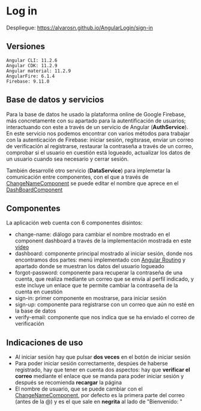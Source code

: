 # Log in
Despliegue: https://alvarosn.github.io/AngularLogin/sign-in

## Versiones
```
Angular CLI: 11.2.6
Angular CDK: 11.2.9
Angular material: 11.2.9
AngularFire: 6.1.4
Firebase: 9.11.0
```


## Base de datos y servicios
Para la base de datos he usado la plataforma online de Google Firebase, más concretamente con su apartado para la autentificación de usuarios; interactuando con este a través de un servicio de Angular (**AuthService**). En este servicio nos podemos encontrar con varios métodos para trabajar con la autenticación de Firebase: iniciar sesión, regitsrase, enviar un correo de verificación al registrarse, restaurar la contraseña a través de un correo, comprobar si el usuario en cuestión está logueado, actualizar los datos de un usuario cuando sea necesario y cerrar sesión.

También desarrollé otro servicio (**DataService**) para implemetar la comunicación entre componentes, con el que a través de [ChangeNameComponent](https://github.com/AlvaroSN/AngularLogin/tree/main/src/app/components/change-name) se puede editar el nombre que aprece en el [DashBoardComponent](https://github.com/AlvaroSN/AngularLogin/tree/main/src/app/components/dashboard)


## Componentes
La aplicación web cuenta con 6 componentes disintos:
* change-name: diálogo para cambiar el nombre mostrado en el component dashboard a través de la implementación mostrada en este [vídeo](https://www.youtube.com/watch?v=w5cCsoOs8SI&t=1s)   
* dashboard: componente principal mostrado al iniciar sesión, donde nos encontramos dos partes: menú implementado con [Angular Routing](https://github.com/AlvaroSN/AngularLogin/tree/main/src/app/shared/routing) y apartado donde se muestran los datos del usuario logueado
* forgot-password: componente para recuperar la contraseña de una cuenta, que realiza mediante un correo que se envía al perfil indicado, y este incluye un enlace que te permite cambiar la contraseña de la cuenta en cuestión 
* sign-in: primer componente en mostrarse, para iniciar sesión
* sign-up: componente para registrarse con un correo que aún no esté en la base de datos
* verify-email: componente que nos indica que se ha enviado el correo de verificación 

## Indicaciones de uso
* Al iniciar sesión hay que pulsar **dos veces** en el botón de iniciar sesión
* Para poder iniciar sesión correctamente, despúes de haberse registrado, hay que tener en cuenta dos aspectos: hay que **verificar el correo** mediante el enlace que se manda para poder iniciar sesión y después se recomienda **recargar** la página 
* El nombre de usuario, que se puede cambiar con el [ChangeNameComponent](https://github.com/AlvaroSN/AngularLogin/tree/main/src/app/components/change-name), por defecto es la primera parte del correo (antes de la @) y es el que sale en **negrita** al lado de "Bienvenido: "
